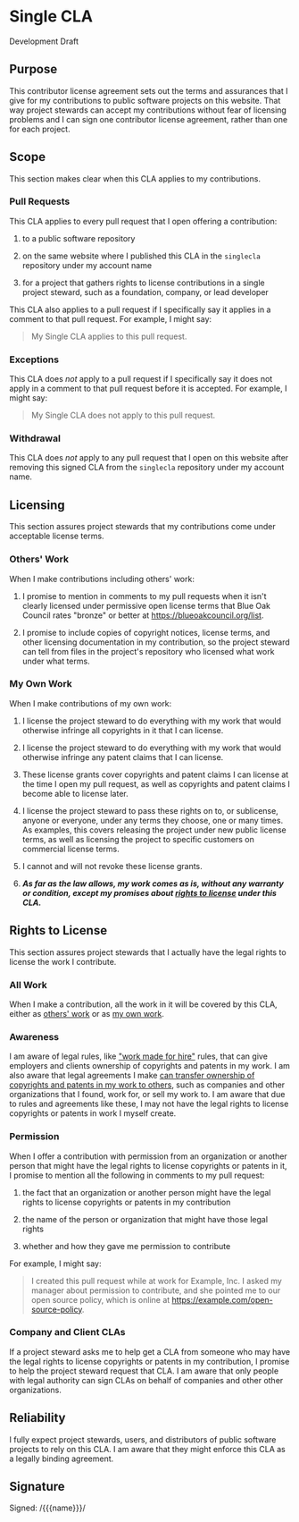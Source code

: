 # Single CLA

Development Draft

## Purpose

This contributor license agreement sets out the terms and assurances that I give for my contributions to public software projects on this website.  That way project stewards can accept my contributions without fear of licensing problems and I can sign one contributor license agreement, rather than one for each project.

## Scope

This section makes clear when this CLA applies to my contributions.

### Pull Requests

This CLA applies to every pull request that I open offering a contribution:

1.  to a public software repository

2.  on the same website where I published this CLA in the `singlecla` repository under my account name

3.  for a project that gathers rights to license contributions in a single project steward, such as a foundation, company, or lead developer

This CLA also applies to a pull request if I specifically say it applies in a comment to that pull request.  For example, I might say:

> My Single CLA applies to this pull request.

### Exceptions

This CLA does _not_ apply to a pull request if I specifically say it does not apply in a comment to that pull request before it is accepted.  For example, I might say:

> My Single CLA does not apply to this pull request.

### Withdrawal

This CLA does _not_ apply to any pull request that I open on this website after removing this signed CLA from the `singlecla` repository under my account name.

## Licensing

This section assures project stewards that my contributions come under acceptable license terms.

### Others' Work

When I make contributions including others' work:

1.  I promise to mention in comments to my pull requests when it isn't clearly licensed under permissive open license terms that Blue Oak Council rates "bronze" or better at <https://blueoakcouncil.org/list>.

2.  I promise to include copies of copyright notices, license terms, and other licensing documentation in my contribution, so the project steward can tell from files in the project's repository who licensed what work under what terms.

### My Own Work

When I make contributions of my own work:

1.  I license the project steward to do everything with my work that would otherwise infringe all copyrights in it that I can license.

2.  I license the project steward to do everything with my work that would otherwise infringe any patent claims that I can license.

3.  These license grants cover copyrights and patent claims I can license at the time I open my pull request, as well as copyrights and patent claims I become able to license later.

4.  I license the project steward to pass these rights on to, or sublicense, anyone or everyone, under any terms they choose, one or many times.  As examples, this covers releasing the project under new public license terms, as well as licensing the project to specific customers on commercial license terms.

5.  I cannot and will not revoke these license grants.

6.  ***As far as the law allows, my work comes as is, without any warranty or condition, except my promises about [rights to license](#rights-to-license) under this CLA.***

## Rights to License

This section assures project stewards that I actually have the legal rights to license the work I contribute.

### All Work

When I make a contribution, all the work in it will be covered by this CLA, either as [others' work](#others-work) or as [my own work](#my-own-work).

### Awareness

I am aware of legal rules, like ["work made for hire"](https://en.wikipedia.org/wiki/Work_for_hire) rules, that can give employers and clients ownership of copyrights and patents in my work.  I am also aware that legal agreements I make [can transfer ownership of copyrights and patents in my work to others](https://en.wikipedia.org/wiki/Assignment_(law)), such as companies and other organizations that I found, work for, or sell my work to.  I am aware that due to rules and agreements like these, I may not have the legal rights to license copyrights or patents in work I myself create.

### Permission

When I offer a contribution with permission from an organization or another person that might have the legal rights to license copyrights or patents in it, I promise to mention all the following in comments to my pull request:

1.  the fact that an organization or another person might have the legal rights to license copyrights or patents in my contribution

2.  the name of the person or organization that might have those legal rights

3.  whether and how they gave me permission to contribute

For example, I might say:

> I created this pull request while at work for Example, Inc.  I asked my manager about permission to contribute, and she pointed me to our open source policy, which is online at <https://example.com/open-source-policy>.

### Company and Client CLAs

If a project steward asks me to help get a CLA from someone who may have the legal rights to license copyrights or patents in my contribution, I promise to help the project steward request that CLA.  I am aware that only people with legal authority can sign CLAs on behalf of companies and other other organizations.

## Reliability

I fully expect project stewards, users, and distributors of public software projects to rely on this CLA.  I am aware that they might enforce this CLA as a legally binding agreement.

## Signature

Signed: /{{{name}}}/

